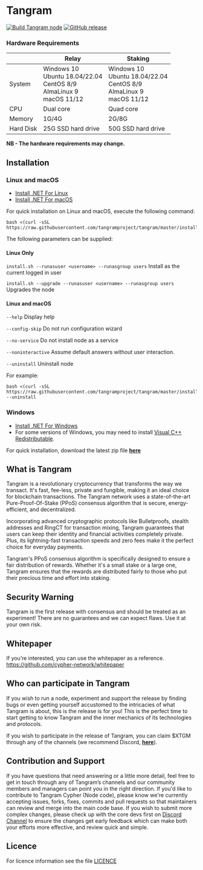 Tangram
===========

[![Build Tangram node](https://github.com/tangramproject/tangram/workflows/build%20tangram%20node/badge.svg)](https://github.com/tangramproject/tangram/commits/master/)
[![GitHub release](https://img.shields.io/github/release/tangramproject/tangram.svg)](https://GitHub.com/tangramproject/tangram/releases/)

### Hardware Requirements

|                 | Relay                                                                            | Staking                                                          |
|-----------------|----------------------------------------------------------------------------------|------------------------------------------------------------------|
| System          | Windows 10<br/>Ubuntu 18.04/22.04<br/>CentOS 8/9<br/>AlmaLinux 9</br>macOS 11/12 | Windows 10<br/>Ubuntu 18.04/22.04<br/>CentOS 8/9<br/>AlmaLinux 9</br>macOS 11/12 |
| CPU             | Dual core                                                                        | Quad core                                                        |
| Memory          | 1G/4G                                                                            | 2G/8G                                                            |
| Hard Disk       | 25G SSD hard drive                                                               | 50G SSD hard drive                                               | 

**NB - The hardware requirements may change.**

## Installation

### Linux and macOS
- [Install .NET For Linux](https://dotnet.microsoft.com/en-us/download?initial-os=linux)
- [Install .NET For macOS](https://dotnet.microsoft.com/en-us/download?initial-os=macOS)

For quick installation on Linux and macOS, execute the following command:

```shell
bash <(curl -sSL https://raw.githubusercontent.com/tangramproject/tangram/master/install/install.sh)
```

The following parameters can be supplied:

#### Linux Only

`install.sh --runasuser <username> --runasgroup users`
Install as the current logged in user

`install.sh --upgrade --runasuser <username> --runasgroup users` Upgrades the node

#### Linux and macOS

`--help`
Display help
  
`--config-skip`
Do not run configuration wizard

`--no-service`
Do not install node as a service

`--noninteractive`
Assume default answers without user interaction.

`--uninstall`
Uninstall node

For example:

```shell
bash <(curl -sSL https://raw.githubusercontent.com/tangramproject/tangram/master/install/install.sh) --uninstall
```

### Windows

-   [Install .NET For Windows](https://dotnet.microsoft.com/en-us/download?initial-os=windows)
-   For some versions of Windows, you may need to install [Visual C++ Redistributable](https://docs.microsoft.com/en-us/cpp/windows/latest-supported-vc-redist).

For quick installation, download the latest zip file [**here**](https://github.com/tangramproject/tangram/releases)


## What is Tangram
Tangram is a revolutionary cryptocurrency that transforms the way we transact. It's fast, fee-less, private and fungible, making it an ideal choice for blockchain transactions. The Tangram network uses a state-of-the-art Pure-Proof-Of-Stake (PPoS) consensus algorithm that is secure, energy-efficient, and decentralized.

Incorporating advanced cryptographic protocols like Bulletproofs, stealth addresses and RingCT for transaction mixing, Tangram guarantees that users can keep their identity and financial activities completely private.  Plus, its lightning-fast transaction speeds and zero fees make it the perfect choice for everyday payments.  

Tangram's PPoS consensus algorithm is specifically designed to ensure a fair distribution of rewards.  Whether it's a small stake or a large one, Tangram ensures that the rewards are distributed fairly to those who put their precious time and effort into staking.

## Security Warning
Tangram is the first release with consensus and should be treated as an experiment! There are no guarantees and we can expect flaws. Use it at your own risk.

## Whitepaper
If you’re interested, you can use the whitepaper as a reference.
https://github.com/cypher-network/whitepaper

## Who can participate in Tangram
If you wish to run a node, experiment and support the release by finding bugs or even getting yourself accustomed to the intricacies of what Tangram is about, this is the release is for you! This is the perfect time to start getting to know Tangram and the inner mechanics of its technologies and protocols.

If you wish to participate in the release of Tangram, you can claim $XTGM through any of the channels (we recommend Discord, [**here**](https://discord.gg/6DT3yFhXCB)).

## Contribution and Support
If you have questions that need answering or a little more detail, feel free to get in touch through any of Tangram’s channels and our community members and managers can point you in the right direction.
If you'd like to contribute to Tangram Cypher (Node code), please know we're currently accepting issues, forks, fixes, commits and pull requests so that maintainers can review and merge into the main code base. If you wish to submit more complex changes, please check up with the core devs first on [Discord Channel](https://discord.gg/6DT3yFhXCB) to ensure the changes get early feedback which can make both your efforts more effective, and review quick and simple.

Licence
-------
For licence information see the file [LICENCE](LICENSE)
